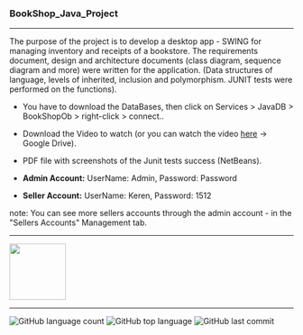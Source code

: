 ### BookShop_Java_Project
------------------
The purpose of the project is to develop a desktop app - SWING for managing inventory and receipts of a bookstore. The requirements document, design and architecture documents (class diagram, sequence diagram and more) were written for the application. (Data structures of language, levels of inherited, inclusion and polymorphism. JUNIT tests were performed on the functions).

- You have to download the DataBases, then click on Services > JavaDB > BookShopOb > right-click > connect..
- Download the Video to watch (or you can watch the video [here](https://drive.google.com/file/d/13VyUE9CcH6NW0XCPGtG58FYGqoI8bxkI/view?usp=sharing) -> Google Drive).
- PDF file with screenshots of the Junit tests success (NetBeans).

- **Admin Account:** 
UserName: Admin,
Password: Password

- **Seller Account:**
UserName: Keren,
Password: 1512

note: You can see more sellers accounts through the admin account - in the "Sellers Accounts" Management tab.

------------------

<img src = "https://icon-library.com/images/java-icon-image/java-icon-image-10.jpg" width="100" height="100">

------------------

![GitHub language count](https://img.shields.io/github/languages/count/Llevi94/BookShop_Project)
![GitHub top language](https://img.shields.io/github/languages/top/Llevi94/BookShop_Project?color=yellow)
![GitHub last commit](https://img.shields.io/github/last-commit/Llevi94/BookShop_Project?color=red&style=plastic)



